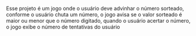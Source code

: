 Esse projeto é um jogo onde o usuário deve advinhar o número sorteado, conforme o usuário chuta um número, o jogo avisa se o valor sorteado é maior ou menor que o número digitado, quando o usuário acertar o número, o jogo exibe o número de tentativas do usuário
